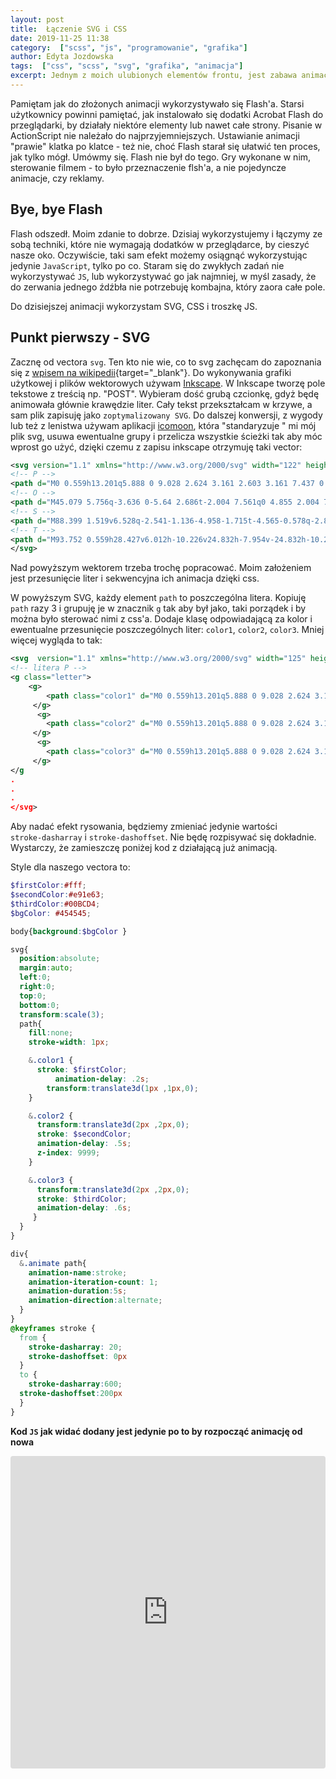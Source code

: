 ```yaml
---
layout: post
title:  Łączenie SVG i CSS
date: 2019-11-25 11:38
category:  ["scss", "js", "programowanie", "grafika"]
author: Edyta Jozdowska
tags:  ["css", "scss", "svg", "grafika", "animacja"]
excerpt: Jednym z moich ulubionych elementów frontu, jest zabawa animacją. W tym wpisie pokażę, jak można połączyć grafikę wektorową i zanimować ją poprzez wbudowane w css (czyli de facto przeglądarkę) mechanizm animacji czyli animation
---
```


Pamiętam jak do złożonych animacji wykorzystywało się Flash'a. Starsi użytkownicy powinni pamiętać, jak instalowało się dodatki Acrobat Flash do przeglądarki, by działały niektóre elementy lub nawet całe strony. 
Pisanie w ActionScript nie należało do najprzyjemniejszych. Ustawianie animacji "prawie" klatka po klatce - też nie, choć Flash starał się ułatwić ten proces, jak tylko mógł. Umówmy się. Flash nie był do tego. Gry wykonane w nim, sterowanie filmem - to było przeznaczenie flsh'a, a nie pojedyncze animacje, czy reklamy. 

## Bye, bye Flash
Flash odszedł. Moim zdanie to dobrze. Dzisiaj wykorzystujemy i łączymy ze sobą techniki, które nie wymagają dodatków w przeglądarce, by cieszyć nasze oko. Oczywiście, taki sam efekt możemy osiągnąć wykorzystując jedynie `JavaScript`, tylko po co. Staram się do zwykłych zadań nie wykorzystywać `JS`, lub wykorzystywać go jak najmniej, w myśl zasady, że do zerwania jednego źdźbła nie potrzebuję kombajna, który zaora całe pole. 

Do dzisiejszej animacji wykorzystam SVG, CSS i troszkę JS. 

## Punkt pierwszy - SVG
Zacznę od vectora `svg`. Ten kto nie wie, co to svg zachęcam do zapoznania się z [wpisem na wikipedii](https://pl.wikipedia.org/wiki/Scalable_Vector_Graphics){target="_blank"}.
Do wykonywania grafiki użytkowej i plików wektorowych używam [Inkscape](https://inkscape.org/). 
W Inkscape tworzę pole tekstowe z treścią np. "POST". Wybieram dość grubą czcionkę, gdyż będę animowała głównie krawędzie liter. Cały tekst przekształcam w krzywe, a sam plik zapisuję jako `zoptymalizowany SVG`. 
Do dalszej konwersji, z wygody lub też z lenistwa używam aplikacji [icomoon](https://icomoon.io/app), która "standaryzuje " mi mój plik svg, usuwa ewentualne grupy i przelicza wszystkie ścieżki tak aby móc wprost go użyć, dzięki czemu z zapisu inkscape otrzymuję taki vector:

```xml
<svg version="1.1" xmlns="http://www.w3.org/2000/svg" width="122" height="32" viewBox="0 0 122 32">
<!-- P -->
<path d="M0 0.559h13.201q5.888 0 9.028 2.624 3.161 2.603 3.161 7.437 0 4.855-3.161 7.479-3.14 2.603-9.028 2.603h-5.247v10.701h-7.954zM7.954 6.323v8.615h4.4q2.314 0 3.574-1.116 1.26-1.136 1.26-3.202t-1.26-3.181-3.574-1.116z"></path>
<!-- O -->
<path d="M45.079 5.756q-3.636 0-5.64 2.686t-2.004 7.561q0 4.855 2.004 7.541t5.64 2.686q3.657 0 5.66-2.686t2.004-7.541q0-4.876-2.004-7.561t-5.66-2.686zM45.079-0.008q7.437 0 11.652 4.256t4.214 11.755q0 7.479-4.214 11.734t-11.652 4.256q-7.417 0-11.652-4.256-4.214-4.256-4.214-11.734 0-7.499 4.214-11.755 4.235-4.256 11.652-4.256z"></path>
<!-- S -->
<path d="M88.399 1.519v6.528q-2.541-1.136-4.958-1.715t-4.565-0.578q-2.851 0-4.214 0.785t-1.363 2.438q0 1.24 0.909 1.942 0.93 0.682 3.347 1.178l3.388 0.682q5.144 1.033 7.313 3.14t2.169 5.991q0 5.103-3.037 7.603-3.016 2.479-9.234 2.479-2.934 0-5.888-0.558t-5.908-1.653v-6.714q2.954 1.57 5.702 2.376 2.768 0.785 5.33 0.785 2.603 0 3.987-0.868t1.384-2.479q0-1.446-0.95-2.231-0.93-0.785-3.739-1.405l-3.078-0.682q-4.628-0.992-6.776-3.161-2.128-2.169-2.128-5.846 0-4.607 2.975-7.086t8.553-2.479q2.541 0 5.227 0.393 2.686 0.372 5.557 1.136z"></path>
<!-- T -->
<path d="M93.752 0.559h28.427v6.012h-10.226v24.832h-7.954v-24.832h-10.247z"></path>
</svg>
```
Nad powyższym wektorem trzeba trochę popracować. Moim założeniem jest przesunięcie liter i sekwencyjna ich animacja dzięki css. 

W powyższym SVG, każdy element `path` to poszczególna litera. Kopiuję `path` razy 3 i grupuję je w znacznik `g` tak aby był jako, taki porządek i by można było sterować nimi z css'a. 
Dodaje klasę odpowiadającą za kolor i ewentualne przesunięcie poszczególnych liter: `color1`, `color2`, `color3`. Mniej więcej wygląda to tak:

```xml
<svg  version="1.1" xmlns="http://www.w3.org/2000/svg" width="125" height="40" viewBox="0 0 125 40">
<!-- litera P -->
<g class="letter">
    <g>
        <path class="color1" d="M0 0.559h13.201q5.888 0 9.028 2.624 3.161 2.603 3.161 7.437 0 4.855-3.161 7.479-3.14 2.603-9.028 2.603h-5.247v10.701h-7.954zM7.954 6.323v8.615h4.4q2.314 0 3.574-1.116 1.26-1.136 1.26-3.202t-1.26-3.181-3.574-1.116z"></path>
     </g>
      <g>
        <path class="color2" d="M0 0.559h13.201q5.888 0 9.028 2.624 3.161 2.603 3.161 7.437 0 4.855-3.161 7.479-3.14 2.603-9.028 2.603h-5.247v10.701h-7.954zM7.954 6.323v8.615h4.4q2.314 0 3.574-1.116 1.26-1.136 1.26-3.202t-1.26-3.181-3.574-1.116z"></path>
     </g>
      <g>
        <path class="color3" d="M0 0.559h13.201q5.888 0 9.028 2.624 3.161 2.603 3.161 7.437 0 4.855-3.161 7.479-3.14 2.603-9.028 2.603h-5.247v10.701h-7.954zM7.954 6.323v8.615h4.4q2.314 0 3.574-1.116 1.26-1.136 1.26-3.202t-1.26-3.181-3.574-1.116z"></path>
     </g>
</g
.
.
.
</svg>
```
Aby nadać efekt rysowania, będziemy zmieniać jedynie wartości `    stroke-dasharray` i `stroke-dashoffset`. Nie będę rozpisywać się dokładnie. Wystarczy, że zamieszczę poniżej kod z działającą już animacją.

Style dla naszego vectora to:

```scss
$firstColor:#fff;
$secondColor:#e91e63;
$thirdColor:#00BCD4;
$bgColor: #454545;

body{background:$bgColor }

svg{
  position:absolute;
  margin:auto;
  left:0;
  right:0;
  top:0;
  bottom:0;
  transform:scale(3);
  path{
    fill:none;
    stroke-width: 1px;

    &.color1 {
      stroke: $firstColor;
          animation-delay: .2s;
        transform:translate3d(1px ,1px,0);
    }

    &.color2 {
      transform:translate3d(2px ,2px,0);
      stroke: $secondColor;
      animation-delay: .5s;
      z-index: 9999;
    }

    &.color3 {
      transform:translate3d(2px ,2px,0);
      stroke: $thirdColor;
      animation-delay: .6s;
     }
  }
}

div{
  &.animate path{
    animation-name:stroke;
    animation-iteration-count: 1;
    animation-duration:5s;
    animation-direction:alternate;
  }
}
@keyframes stroke {
  from {
    stroke-dasharray: 20;
    stroke-dashoffset: 0px
  }
  to {
    stroke-dasharray:600;
  stroke-dashoffset:200px
  }
}
```

**Kod `JS` jak widać dodany jest jedynie po to by rozpocząć animację od nowa**

<iframe
     src="https://codesandbox.io/embed/static-6mti1?fontsize=14&hidenavigation=1&theme=dark&view=preview"
     style="width:100%; height:500px; border:0; border-radius: 4px; overflow:hidden;"
     title="static"
     allow="geolocation; microphone; camera; midi; vr; accelerometer; gyroscope; payment; ambient-light-sensor; encrypted-media; usb"
     sandbox="allow-modals allow-forms allow-popups allow-scripts allow-same-origin"
   ></iframe>


